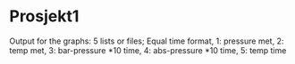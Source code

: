# Prosjekt1
Output for the graphs: 
5 lists or files; 
Equal time format, 1: pressure met, 2: temp met, 3: bar-pressure *10 time, 4: abs-pressure *10 time, 5: temp time

